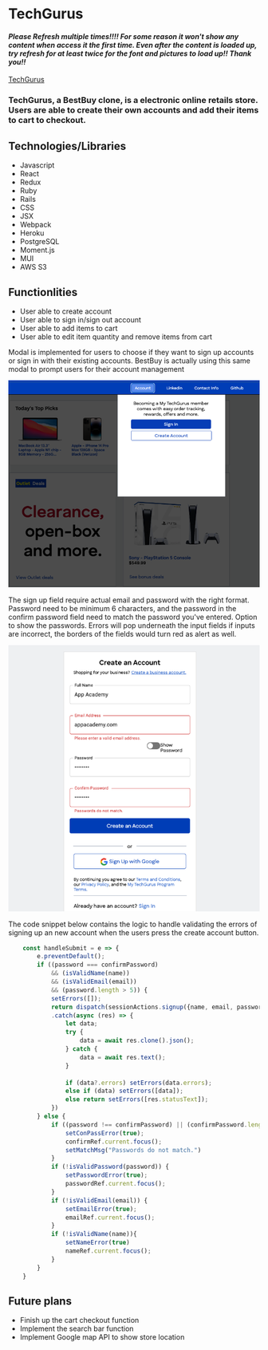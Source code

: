 # TechGurus

#### _Please Refresh multiple times!!!! For some reason it won't show any content when access it the first time. Even after the content is loaded up, try refresh for at least twice for the font and pictures to load up!! Thank you!!_
[TechGurus](https://tech-gurus.herokuapp.com/)

### TechGurus, a BestBuy clone, is a electronic online retails store. Users are able to create their own accounts and add their items to cart to checkout.

## Technologies/Libraries

- Javascript
- React
- Redux
- Ruby
- Rails
- CSS
- JSX
- Webpack
- Heroku
- PostgreSQL
- Moment.js
- MUI
- AWS S3


## Functionlities

- User able to create account
- User able to sign in/sign out account
- User able to add items to cart
- User able to edit item quantity and remove items from cart

Modal is implemented for users to choose if they want to sign up accounts or sign in with their existing accounts. BestBuy is actually using this same modal to prompt users for their account management

![](frontend/images/modal.png)

The sign up field require actual email and password with the right format. Password need to be minimum 6 characters, and the password in the confirm password field need to match the password you've entered. Option to show the passwords. Errors will pop underneath the input fields if inputs are incorrect, the borders of the fields would turn red as alert as well.

![](frontend/images/error.png)

The code snippet below contains the logic to handle validating the errors of signing up an new account when the users press the create account button.

```Javascript
    const handleSubmit = e => {
        e.preventDefault();
        if ((password === confirmPassword) 
            && (isValidName(name)) 
            && (isValidEmail(email)) 
            && (password.length > 5)) {
            setErrors([]);
            return dispatch(sessionActions.signup({name, email, password}))
            .catch(async (res) => {
                let data;
                try {
                    data = await res.clone().json();
                } catch {
                    data = await res.text();
                }

                if (data?.errors) setErrors(data.errors);
                else if (data) setErrors([data]);
                else return setErrors([res.statusText]);
            })
        } else {
            if ((password !== confirmPassword) || (confirmPassword.length === 0)) {
                setConPassError(true);
                confirmRef.current.focus();
                setMatchMsg("Passwords do not match.")
            }
            if (!isValidPassword(password)) {
                setPasswordError(true);
                passwordRef.current.focus();
            }
            if (!isValidEmail(email)) {
                setEmailError(true);
                emailRef.current.focus();
            }
            if (!isValidName(name)){
                setNameError(true)
                nameRef.current.focus();
            } 
        }
    }
```

## Future plans

- Finish up the cart checkout function
- Implement the search bar function
- Implement Google map API to show store location

